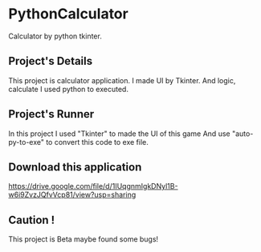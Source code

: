 # PythonCalculator
Calculator by python tkinter.

## Project's Details
This project is calculator application.
I made UI by Tkinter.
And logic, calculate I used python to executed.

## Project's Runner
In this project I used "Tkinter" to made the UI of this game And use "auto-py-to-exe" to convert this code to exe file.

## Download this application
https://drive.google.com/file/d/1IUqgnmIgkDNyl1B-w6i9ZvzJQfvVcp81/view?usp=sharing

## Caution !
This project is Beta maybe found some bugs!
